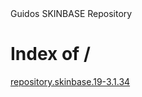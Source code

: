 <html>
  <head>
    Guidos SKINBASE Repository
  </head>
  <body>
    <h1>Index of /</h1>
  <a href="repository.skinbase.19-3.1.34">repository.skinbase.19-3.1.34</a>
  </body>
</html>
